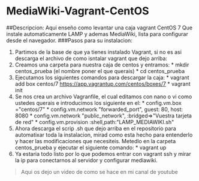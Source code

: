 # MediaWiki-Vagrant-CentOS
##Descripcion:
Aqui enseño como levantar una caja vagrant CentOS 7 Que instale automaticamente LAMP y ademas MediaWiki, lista para configurar desde el navegador.
###Pasos para su instalacion:
  1. Partimos de la base de que ya tienes instalado Vagrant, si no es asi descarga el archivo de como isntalar vagrant que dejo arriba:
  2. Creamos una carpeta para nuestra caja de centos y entramos:
    * mkdir centos_prueba (el nombre poner el que querais)
    * cd centos_prueba
  3. Ejecutamos los siguientes comandos para descargar la caja:
    * vagrant add box centos/7 https://app.vagrantup.com/centos/boxes/7
    * vagrant init
  4. Se nos crea un archivo Vagranfile, el cual editamos con nano o vi como ustedes querais e introducimos los siguiente en el:
    * config.vm.box ="centos/7"
    * config.vm.network "forwarded_port", guest: 80, host: 8080
    * config.vm.network "public_network", :bridged=>"Vuestra tarjeta de red"
    * config.vm.provision :shell,path:"LAMP_MEDIAWIKI.sh"
  5. Ahora descarga el scrip .sh que dejo arriba en el repositorio para automatixar toda la instalacion, mirad como esta hecho para entenderlo y hacer las modificaciones que necesiteis. Metedlo en la carpeta centos_prueba y ejecutar el siguiente comando:
    * vagrant up
  6. Ya estaria todo listo por lo que podemos entrar con vagrant ssh y mirar la ip para conectarnos al servidor y configurar mediawiki.
  >Aqui os dejo un video de como se hace en mi canal de youtube
  
